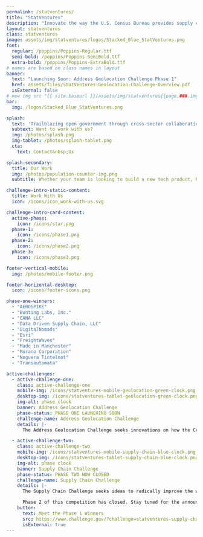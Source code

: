 ```yaml
---
permalink: /statventures/
title: "StatVentures"
description: "Innovate the way the U.S. Census Bureau provides supply chain data."
layout: statventures
class: statventures
image: assets/img/statventures/logos/Stacked_Blue_StatVentures.png
font:
  regular: /poppins/Poppins-Regular.ttf
  semi-bold: /poppins/Poppins-SemiBold.ttf
  extra-bold: /poppins/Poppins-ExtraBold.ttf
# names are based on class names in layout
banner:
  text: "Launching Soon: Address Geolocation Challenge Phase 1"
  href: assets/files/StatVentures-Geolocation-Challenge-Overview.pdf
  isExternal: false
# new img src "{{ site.baseurl }}/assets/img/statventures{{page.###.img/icon}}"
bar:
  img: /logos/Stacked_Blue_StatVentures.png

splash:
  text: 'Trailblazing open government through cross-sector collaboration, design, and technology.'
  subtext: Want to work with us?
  img: /photos/splash.png
  img-tablet: /photos/splash-tablet.png
  cta:
    text: Contact&nbsp;Us

splash-secondary:
  title: Our Work
  img: /photos/population-counter-img.png
  subtitle: Whether your team is looking to build a new tech product, hire new talent, or integrate design thinking into your process, COIL has a program that can help you do it.

challenge-intro-static-content:
  title: Work With Us
  icon: /icons/icon_work-with-us.svg

challenge-intro-card-content:
  active-phase:
    icon: /icons/star.png
  phase-1:
    icon: /icons/phase1.png
  phase-2:
    icon: /icons/phase2.png
  phase-3:
    icon: /icons/phase3.png

footer-vertical-mobile:
  img: /photos/mobile-footer.png

footer-horizontal-desktop:
  icon: /icons/footer-icons.png

phase-one-winners:
  - "AEROSPIKE"
  - "Bunting Labs, Inc."
  - "CANA LLC"
  - "Data Driven Supply Chain, LLC"
  - "DigitalNomads"
  - "Esri"
  - "FreightWaves"
  - "Made in Manchester"
  - "Murano Corporation"
  - "Noguera Tintelnot"
  - "Transautomata"

active-challenges:
  - active-challenge-one:
    class: active-challenge-one
    mobile-img: /icons/statventures-mobile-geolocation-green-clock.png
    desktop-img: /icons/statventures-tablet-geolocation-green-clock.png
    img-alt: phase clock
    banner: Address Geolocation Challenge
    phase-status: PHASE ONE LAUNCHING SOON
    challenge-name: Address Geolocation Challenge
    details: |-
      The Address Geolocation Challenge seeks innovations on how the Census Bureau geolocates residential addresses in rural and remote locations. Phase 1 of this competition will open soon. Stay tuned for opportunities to apply in early 2024.

  - active-challenge-two:
    class: active-challenge-two
    mobile-img: /icons/statventures-mobile-supply-chain-blue-clock.png
    desktop-img: /icons/statventures-tablet-supply-chain-blue-clock.png
    img-alt: phase clock
    banner: Supply Chain Challenge
    phase-status: PHASE TWO NOW CLOSED
    challenge-name: Supply Chain Challenge
    details: |-
      The Supply Chain Challenge seeks ideas to radically improve the way the Census Bureau measures supply chains, including manufacturing, imports and exports, transportation and delivery of goods, and other key topics.<br><br>

      Phase 2 of this competition has closed. Stay tuned for the announcement of Phase 2 winners, and opportunities to apply to Phase 3 in 2024.
    button:
      text: Meet the Phase 1 Winners
      src: https://www.challenge.gov/?challenge=statventures-supply-chain-p1&tab=winners
      isExternal: true
---
```



